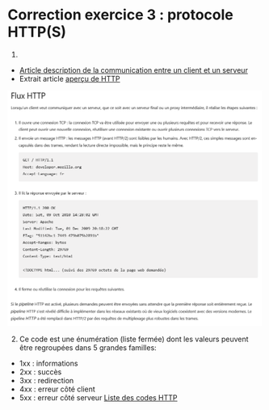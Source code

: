 # Correction exercice 3 : protocole HTTP(S)

1. 
- [Article description de la communication entre un client et un serveur](http://www.steves-internet-guide.com/http-basics/)
- Extrait article [aperçu de HTTP](https://developer.mozilla.org/fr/docs/Web/HTTP/Overview)

![http](./img/http.png)

2. Ce code est une énumération (liste fermée) dont les valeurs peuvent être regroupées dans 5 grandes familles:
 - 1xx : informations
 - 2xx : succès
 - 3xx : redirection
 - 4xx : erreur côté client
 - 5xx : erreur côté serveur
[Liste des codes HTTP](https://fr.wikipedia.org/wiki/Liste_des_codes_HTTP)